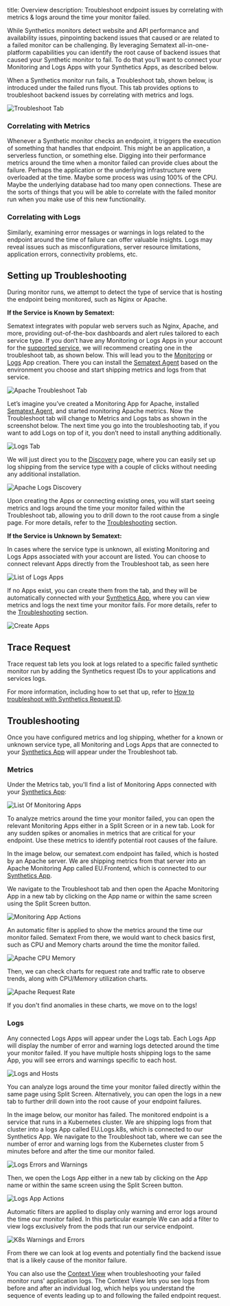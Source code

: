 title: Overview
description: Troubleshoot endpoint issues by correlating with metrics & logs around the time your monitor failed.

While Synthetics monitors detect website and API performance and availability issues, pinpointing backend issues that caused or are related to a failed monitor can be challenging. By leveraging Sematext all-in-one-platform capabilities you can identify the root cause of backend issues that caused your Synthetic monitor to fail. To do that you’ll want to connect your Monitoring and Logs Apps with your Synthetics Apps, as described below.

When a Synthetics monitor run fails, a Troubleshoot tab, shown below, is introduced under the failed runs flyout. This tab provides options to troubleshoot backend issues by correlating with metrics and logs.

![Troubleshoot Tab](../../images/synthetics/troubleshoot/troubleshoot-tab.png)

### Correlating with Metrics

Whenever a Synthetic monitor checks an endpoint, it triggers the execution of something that handles that endpoint. This might be an application, a serverless function, or something else.  Digging into their performance metrics around the time when a monitor failed can provide clues about the failure. Perhaps the application or the underlying infrastructure were overloaded at the time. Maybe some process was using 100% of the CPU. Maybe the underlying database had too many open connections. These are the sorts of things that you will be able to correlate with the failed monitor run when you make use of this new functionality.

### Correlating with Logs
Similarly, examining error messages or warnings in logs related to the endpoint around the time of failure can offer valuable insights. Logs may reveal issues such as misconfigurations, server resource limitations, application errors, connectivity problems, etc.

## Setting up Troubleshooting

During monitor runs, we attempt to detect the type of service that is hosting the endpoint being monitored, such as Nginx or Apache.

**If the Service is Known by Sematext:**

Sematext integrates with popular web servers such as Nginx, Apache, and more, providing out-of-the-box dashboards and alert rules tailored to each service type. If you don’t have any Monitoring or Logs Apps in your account for the [supported service](https://sematext.com/docs/integration/#monitoring-logs), we will recommend creating one in the troubleshoot tab, as shown below. This will lead you to the [Monitoring](https://sematext.com/docs/monitoring/) or [Logs](https://sematext.com/docs/logs/) App creation. There you can install the [Sematext Agent](https://sematext.com/docs/agents/sematext-agent/) based on the environment you choose and start shipping metrics and logs from that service.

![Apache Troubleshoot Tab](../../images/synthetics/troubleshoot/apache-troubleshoot-tab.png)

Let’s imagine you’ve created a Monitoring App for Apache, installed [Sematext Agent](https://sematext.com/docs/agents/sematext-agent/), and started monitoring Apache metrics. Now the Troubleshoot tab will change to Metrics and Logs tabs as shown in the screenshot below. The next time you go into the troubleshooting tab, if you want to add Logs on top of it, you don’t need to install anything additionally. 

![Logs Tab](../../images/synthetics/troubleshoot/logs-tab.png)

We will just direct you to the [Discovery](https://sematext.com/docs/fleet/discovery/) page, where you can easily set up log shipping from the service type with a couple of clicks without needing any additional installation. 

![Apache Logs Discovery](../../images/synthetics/troubleshoot/apache-logs-discovery.png)

Upon creating the Apps or connecting existing ones, you will start seeing metrics and logs around the time your monitor failed within the Troubleshoot tab, allowing you to drill down to the root cause from a single page. For more details, refer to the [Troubleshooting](#troubleshooting) section.

**If the Service is Unknown by Sematext:**

In cases where the service type is unknown, all existing Monitoring and Logs Apps associated with your account are listed. You can choose to connect relevant Apps directly from the Troubleshoot tab, as seen here

![List of Logs Apps](../../images/synthetics/troubleshoot/list-of-logs-apps.png)

If no Apps exist, you can create them from the tab, and they will be automatically connected with your [Synthetics App](https://sematext.com/docs/synthetics/), where you can view metrics and logs the next time your monitor fails. For more details, refer to the [Troubleshooting](#troubleshooting) section.

![Create Apps](../../images/synthetics/troubleshoot/create-apps.png)

## Trace Request

Trace request tab lets you look at logs related to a specific failed synthetic monitor run by adding the Synthetics request IDs to your applications and services logs.

For more information, including how to set that up, refer to [How to troubleshoot with Synthetics Request ID](https://sematext.com/docs/synthetics/troubleshoot/troubleshoot-request-id/).

## Troubleshooting

Once you have configured metrics and log shipping, whether for a known or unknown service type, all Monitoring and Logs Apps that are connected to your [Synthetics App](https://sematext.com/docs/synthetics/) will appear under the Troubleshoot  tab.

### Metrics

Under the Metrics tab, you'll find a list of Monitoring Apps connected with your [Synthetics App](https://sematext.com/docs/synthetics/):

![List Of Monitoring Apps](../../images/synthetics/troubleshoot/list-of-monitoring-apps.png)

To analyze metrics around the time your monitor failed, you can open the relevant Monitoring Apps either in a Split Screen or in a new tab. Look for any sudden spikes or anomalies in metrics that are critical for your endpoint. Use these metrics to identify potential root causes of the failure.

In the image below, our sematext.com endpoint has failed, which is hosted by an Apache server. We are shipping metrics from that server into an Apache Monitoring App called EU.Frontend, which is connected to our [Synthetics App](https://sematext.com/docs/synthetics/).

We navigate to the Troubleshoot tab and then open the Apache Monitoring App in a new tab by clicking on the App name or within the same screen using the Split Screen button.

![Monitoring App Actions](../../images/synthetics/troubleshoot/monitoring-app-actions.png)

An automatic filter is applied to show the metrics around the time our monitor failed. Sematext 
From there, we would want to check basics first, such as CPU and Memory charts around the time the monitor failed.

![Apache CPU Memory](../../images/synthetics/troubleshoot/apache-cpu-memory.png)

Then, we can check charts for request rate and traffic rate to observe trends, along with CPU/Memory utilization charts.

![Apache Request Rate](../../images/synthetics/troubleshoot/apache-request-rate.png)

If you don't find anomalies in these charts, we move on to the logs!

### Logs

Any connected Logs Apps will appear under the Logs tab. Each Logs App will display the number of error and warning logs detected around the time your monitor failed. If you have multiple hosts shipping logs to the same App, you will see errors and warnings specific to each host.

![Logs and Hosts](../../images/synthetics/troubleshoot/logs-and-hosts.png)

You can analyze logs around the time your monitor failed directly within the same page using Split Screen. Alternatively, you can open the logs in a new tab to further drill down into the root cause of your endpoint failures. 

In the image below, our monitor has failed. The monitored endpoint is a service that runs in a Kubernetes cluster. We are shipping logs from that cluster into a logs App called EU.Logs.k8s, which is connected to our Synthetics App. We navigate to the Troubleshoot tab, where we can see the number of error and warning logs from the Kubernetes cluster from 5 minutes before and after the time our monitor failed.

![Logs Errors and Warnings](../../images/synthetics/troubleshoot/logs-errors-and-warnings2.png)

Then, we open the Logs App either in a new tab by clicking on the App name or within the same screen using the Split Screen button.

![Logs App Actions](../../images/synthetics/troubleshoot/logs-app-actions.png)

Automatic filters are applied to display only warning and error logs around the time our monitor failed. In this particular example We can add a filter to view logs exclusively from the pods that run our service endpoint.

![K8s Warnings and Errors](../../images/synthetics/troubleshoot/k8s-warnings-and-errors.png)

From there we can look at log events and potentially find the backend issue that is a likely cause of the monitor failure. 

You can also use the [Context View](https://sematext.com/blog/log-event-context/) when troubleshooting your failed monitor runs' application logs. The Context View lets you see logs from before and after an individual log, which helps you understand the sequence of events leading up to and following the failed endpoint request.

